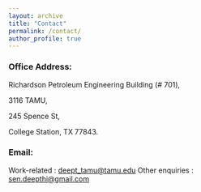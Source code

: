 ```yaml
---
layout: archive
title: "Contact"
permalink: /contact/
author_profile: true
---
```


### Office Address:

Richardson Petroleum Engineering Building (# 701),

3116 TAMU,

245 Spence St,

College Station, TX 77843.

### Email:

Work-related : deept_tamu@tamu.edu 
Other enquiries : sen.deepthi@gmail.com



